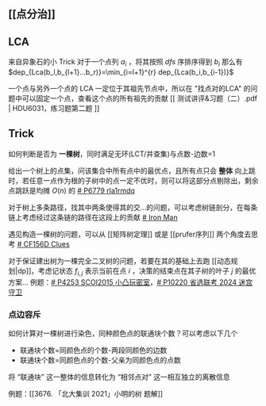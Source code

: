 ## [[点分治]]

## LCA

来自异象石的小 Trick
对于一个点列 $a_i$ ，将其按照 $dfs$ 序排序得到 $b_i$ 
那么有 $dep_{Lca(b_l,b_{l+1}...b_r)}=\min_{i=l+1}^{r} dep_{Lca(b_i,b_{i-1})}$ 

一个点与另外一个点的 LCA 一定位于其祖先节点中，所以在 "找点对的LCA" 的问题中可以固定一个点，查看这个点的所有祖先的贡献 [[ 测试讲评&习题（二）.pdf | HDU6031，练习题第二题 ]]
## Trick

如何判断是否为 **一棵树**，同时满足无环(LCT/并查集)与点数-边数=1 

给出一个树上的点集，问该集合中所有点中的最优点，且所有点只会 **整体** 向上跳时，若任意一点作为根的子树中的点一定不优时，则可以将这部分点剔除出，剩余点跳跃是均摊 $O(n)$ 的 [# P6779  rla1rmdq](https://www.luogu.com.cn/problem/P6779)

对于树上多条路径，找其中两条使得其的交...的问题，可以考虑树链剖分，在每条链上考虑经过这条链的路径在这段上的贡献 [# Iron Man](https://www.luogu.com.cn/problem/CF704E)

遇见构造一棵树的问题，可以从 [[矩阵树定理]] 或是 [[prufer序列]] 两个角度去思考 [# CF156D Clues](https://www.luogu.com.cn/problem/CF156D)

对于保证建出树为一棵完全二叉树的问题，若要在其的基础上去跑 [[动态规划|dp]]，考虑记状态 $f_{i,j}$ 表示当前在点 $i$ ，决策的结束点在其子树的叶子 $j$ 的最优方案...  例题：[# P4253 SCOI2015 小凸玩密室](https://www.luogu.com.cn/problem/P4253)，[# P10220 省选联考 2024 迷宫守卫](https://www.luogu.com.cn/problem/P10220)

### 点边容斥

如何计算对一棵树进行染色，同种颜色点的联通块个数？可以考虑以下几个

+ 联通块个数=同颜色点的个数-两段同颜色的边数
+ 联通块个数=同颜色点的个数-父亲为同颜色点的点数

将 “联通块” 这一整体的信息转化为 “相邻点对” 这一相互独立的离散信息

例题：[[3676. 「北大集训 2021」小明的树 题解]]

